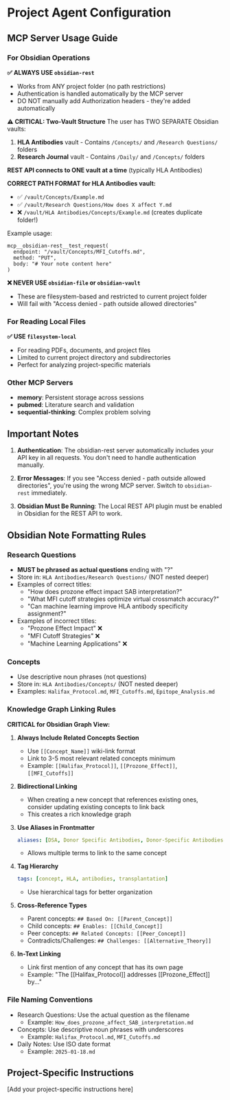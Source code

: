 # Project Agent Configuration

## MCP Server Usage Guide

### For Obsidian Operations
**✅ ALWAYS USE `obsidian-rest`**
- Works from ANY project folder (no path restrictions)
- Authentication is handled automatically by the MCP server
- DO NOT manually add Authorization headers - they're added automatically

**⚠️ CRITICAL: Two-Vault Structure**
The user has TWO SEPARATE Obsidian vaults:
1. **HLA Antibodies** vault - Contains `/Concepts/` and `/Research Questions/` folders
2. **Research Journal** vault - Contains `/Daily/` and `/Concepts/` folders

**REST API connects to ONE vault at a time** (typically HLA Antibodies)

**CORRECT PATH FORMAT for HLA Antibodies vault:**
- ✅ `/vault/Concepts/Example.md`
- ✅ `/vault/Research Questions/How does X affect Y.md`
- ❌ `/vault/HLA Antibodies/Concepts/Example.md` (creates duplicate folder!)

Example usage:
```
mcp__obsidian-rest__test_request(
  endpoint: "/vault/Concepts/MFI_Cutoffs.md",
  method: "PUT",
  body: "# Your note content here"
)
```

**❌ NEVER USE `obsidian-file` or `obsidian-vault`**
- These are filesystem-based and restricted to current project folder
- Will fail with "Access denied - path outside allowed directories"

### For Reading Local Files
**✅ USE `filesystem-local`**
- For reading PDFs, documents, and project files
- Limited to current project directory and subdirectories
- Perfect for analyzing project-specific materials

### Other MCP Servers
- **memory**: Persistent storage across sessions
- **pubmed**: Literature search and validation
- **sequential-thinking**: Complex problem solving

## Important Notes

1. **Authentication**: The obsidian-rest server automatically includes your API key in all requests. You don't need to handle authentication manually.

2. **Error Messages**: If you see "Access denied - path outside allowed directories", you're using the wrong MCP server. Switch to `obsidian-rest` immediately.

3. **Obsidian Must Be Running**: The Local REST API plugin must be enabled in Obsidian for the REST API to work.

## Obsidian Note Formatting Rules

### Research Questions
- **MUST be phrased as actual questions** ending with "?"
- Store in: `HLA Antibodies/Research Questions/` (NOT nested deeper)
- Examples of correct titles:
  - "How does prozone effect impact SAB interpretation?"
  - "What MFI cutoff strategies optimize virtual crossmatch accuracy?"
  - "Can machine learning improve HLA antibody specificity assignment?"
- Examples of incorrect titles:
  - "Prozone Effect Impact" ❌
  - "MFI Cutoff Strategies" ❌
  - "Machine Learning Applications" ❌

### Concepts
- Use descriptive noun phrases (not questions)
- Store in: `HLA Antibodies/Concepts/` (NOT nested deeper)
- Examples: `Halifax_Protocol.md`, `MFI_Cutoffs.md`, `Epitope_Analysis.md`

### Knowledge Graph Linking Rules
**CRITICAL for Obsidian Graph View:**

1. **Always Include Related Concepts Section**
   - Use `[[Concept_Name]]` wiki-link format
   - Link to 3-5 most relevant related concepts minimum
   - Example: `[[Halifax_Protocol]]`, `[[Prozone_Effect]]`, `[[MFI_Cutoffs]]`

2. **Bidirectional Linking**
   - When creating a new concept that references existing ones, consider updating existing concepts to link back
   - This creates a rich knowledge graph

3. **Use Aliases in Frontmatter**
   ```yaml
   aliases: [DSA, Donor Specific Antibodies, Donor-Specific Antibodies]
   ```
   - Allows multiple terms to link to the same concept

4. **Tag Hierarchy**
   ```yaml
   tags: [concept, HLA, antibodies, transplantation]
   ```
   - Use hierarchical tags for better organization

5. **Cross-Reference Types**
   - Parent concepts: `## Based On: [[Parent_Concept]]`
   - Child concepts: `## Enables: [[Child_Concept]]`
   - Peer concepts: `## Related Concepts: [[Peer_Concept]]`
   - Contradicts/Challenges: `## Challenges: [[Alternative_Theory]]`

6. **In-Text Linking**
   - Link first mention of any concept that has its own page
   - Example: "The [[Halifax_Protocol]] addresses [[Prozone_Effect]] by..."

### File Naming Conventions
- Research Questions: Use the actual question as the filename
  - Example: `How_does_prozone_affect_SAB_interpretation.md`
- Concepts: Use descriptive noun phrases with underscores
  - Example: `Halifax_Protocol.md`, `MFI_Cutoffs.md`
- Daily Notes: Use ISO date format
  - Example: `2025-01-18.md`

## Project-Specific Instructions
[Add your project-specific instructions here]